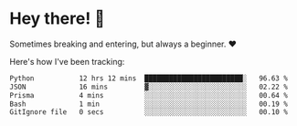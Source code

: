 # Hey there! 👋
Sometimes breaking and entering, but always a beginner. ❤️

Here's how I've been tracking:
<!--START_SECTION:waka-->

```txt
Python           12 hrs 12 mins  ████████████████████████░   96.63 %
JSON             16 mins         ▓░░░░░░░░░░░░░░░░░░░░░░░░   02.22 %
Prisma           4 mins          ░░░░░░░░░░░░░░░░░░░░░░░░░   00.64 %
Bash             1 min           ░░░░░░░░░░░░░░░░░░░░░░░░░   00.19 %
GitIgnore file   0 secs          ░░░░░░░░░░░░░░░░░░░░░░░░░   00.10 %
```

<!--END_SECTION:waka-->
